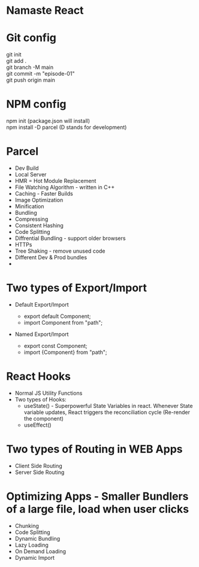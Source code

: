 # Namaste React #

# Git config #
git init <br/>
git add . <br/>
git branch -M main <br/>
git commit -m "episode-01" <br/>
git push origin main <br/>

# NPM config #
npm init (package.json will install) <br/>
npm install -D parcel (D stands for development) <br/>

# Parcel
- Dev Build
- Local Server
- HMR = Hot Module Replacement
- File Watching Algorithm - written in C++
- Caching - Faster Builds
- Image Optimization
- Minification
- Bundling
- Compressing
- Consistent Hashing
- Code Splitting
- Diffrential Bundling - support older browsers
- HTTPs
- Tree Shaking - remove unused code
- Different Dev & Prod bundles
- 

# Two types of Export/Import
 - Default Export/Import
    - export default Component;
    - import Component from "path";

 - Named Export/Import
    - export const Component;
    - import {Component} from "path";

# React Hooks
- Normal JS Utility Functions
- Two types of Hooks:
  - useState() - Superpowerful State Variables in react. Whenever State variable updates, React triggers the reconciliation cycle (Re-render the component)
  - useEffect()

# Two types of Routing in WEB Apps
- Client Side Routing
- Server Side Routing

# Optimizing Apps - Smaller Bundlers of a large file, load when user clicks
- Chunking
- Code Splitting
- Dynamic Bundling
- Lazy Loading
- On Demand Loading
- Dynamic Import